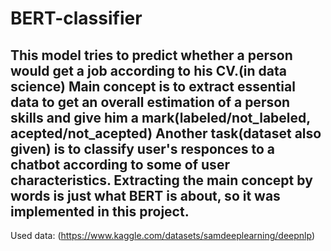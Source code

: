 # BERT-classifier

This model tries to predict whether a person would get a job according to his CV.(in data science)
Main concept is to extract essential data to get an overall estimation of a person skills and give him a mark(labeled/not_labeled, acepted/not_acepted)
Another task(dataset also given) is to classify user's responces to a chatbot according to some of user characteristics.
Extracting the main concept by words is just what BERT is about, so it was implemented in this project.
--------
Used data: (https://www.kaggle.com/datasets/samdeeplearning/deepnlp)
